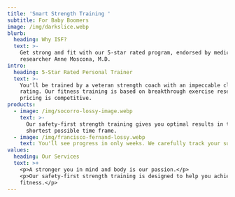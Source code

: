```yaml
---
title: 'Smart Strength Training '
subtitle: For Baby Boomers
image: /img/darkslice.webp
blurb:
  heading: Why ISF?
  text: >-
    Get strong and fit with our 5-star rated program, endorsed by medical
    researcher Anne Moscona, M.D. 
intro:
  heading: 5-Star Rated Personal Trainer
  text: >-
    You'll be trained by a veteran strength coach with an impeccable client
    rating. Our fitness training is based on breakthrough exercise research. Our
    pricing is competitive. 
products:
  - image: /img/socorro-lossy-image.webp
    text: >-
      Our safety-first strength training gives you optimal results in the
      shortest possible time frame.
  - image: /img/francisco-fernand-lossy.webp
    text: You'll see progress in only weeks. We carefully track your success.
values:
  heading: Our Services
  text: >+
    <p>A stronger you in mind and body is our passion.</p>
    <p>Our safety-first strength training is designed to help you achieve optimal
    fitness.</p>
---
```


